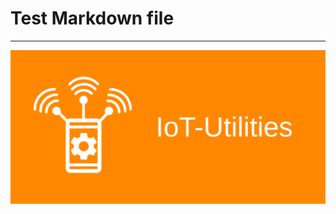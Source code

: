 # Test Markdown file
---

![This is an image](https://github.com/FluegelsApps/iot-utilities/blob/documentation-dev/docs/pictures/PlayStoreBanner.svg "Dumb image")
